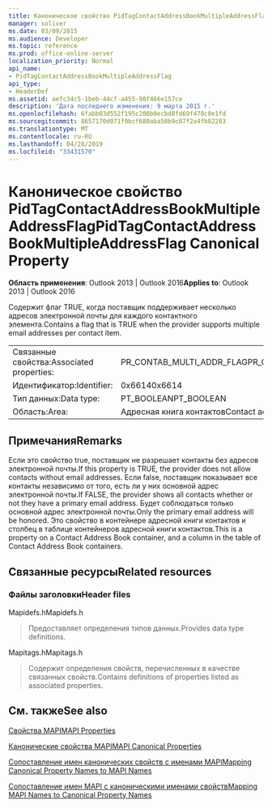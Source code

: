 ```yaml
---
title: Каноническое свойство PidTagContactAddressBookMultipleAddressFlag
manager: soliver
ms.date: 03/09/2015
ms.audience: Developer
ms.topic: reference
ms.prod: office-online-server
localization_priority: Normal
api_name:
- PidTagContactAddressBookMultipleAddressFlag
api_type:
- HeaderDef
ms.assetid: aefc34c5-1beb-44cf-a455-90f466e157ce
description: 'Дата последнего изменения: 9 марта 2015 г.'
ms.openlocfilehash: 6fabb03d552f195c200b0ecbd8fd69f470c0e1fd
ms.sourcegitcommit: 8657170d071f9bcf680aba50b9c07f2a4fb82283
ms.translationtype: MT
ms.contentlocale: ru-RU
ms.lasthandoff: 04/28/2019
ms.locfileid: "33431570"
---
```

# <a name="pidtagcontactaddressbookmultipleaddressflag-canonical-property"></a><span data-ttu-id="0795b-103">Каноническое свойство PidTagContactAddressBookMultipleAddressFlag</span><span class="sxs-lookup"><span data-stu-id="0795b-103">PidTagContactAddressBookMultipleAddressFlag Canonical Property</span></span>

  
  
<span data-ttu-id="0795b-104">**Область применения**: Outlook 2013 | Outlook 2016</span><span class="sxs-lookup"><span data-stu-id="0795b-104">**Applies to**: Outlook 2013 | Outlook 2016</span></span> 
  
<span data-ttu-id="0795b-105">Содержит флаг TRUE, когда поставщик поддерживает несколько адресов электронной почты для каждого контактного элемента.</span><span class="sxs-lookup"><span data-stu-id="0795b-105">Contains a flag that is TRUE when the provider supports multiple email addresses per contact item.</span></span>
  
|||
|:-----|:-----|
|<span data-ttu-id="0795b-106">Связанные свойства:</span><span class="sxs-lookup"><span data-stu-id="0795b-106">Associated properties:</span></span>  <br/> |<span data-ttu-id="0795b-107">PR_CONTAB_MULTI_ADDR_FLAG</span><span class="sxs-lookup"><span data-stu-id="0795b-107">PR_CONTAB_MULTI_ADDR_FLAG</span></span>  <br/> |
|<span data-ttu-id="0795b-108">Идентификатор:</span><span class="sxs-lookup"><span data-stu-id="0795b-108">Identifier:</span></span>  <br/> |<span data-ttu-id="0795b-109">0x6614</span><span class="sxs-lookup"><span data-stu-id="0795b-109">0x6614</span></span>  <br/> |
|<span data-ttu-id="0795b-110">Тип данных:</span><span class="sxs-lookup"><span data-stu-id="0795b-110">Data type:</span></span>  <br/> |<span data-ttu-id="0795b-111">PT_BOOLEAN</span><span class="sxs-lookup"><span data-stu-id="0795b-111">PT_BOOLEAN</span></span>  <br/> |
|<span data-ttu-id="0795b-112">Область:</span><span class="sxs-lookup"><span data-stu-id="0795b-112">Area:</span></span>  <br/> |<span data-ttu-id="0795b-113">Адресная книга контактов</span><span class="sxs-lookup"><span data-stu-id="0795b-113">Contact address book</span></span>  <br/> |
   
## <a name="remarks"></a><span data-ttu-id="0795b-114">Примечания</span><span class="sxs-lookup"><span data-stu-id="0795b-114">Remarks</span></span>

<span data-ttu-id="0795b-115">Если это свойство true, поставщик не разрешает контакты без адресов электронной почты.</span><span class="sxs-lookup"><span data-stu-id="0795b-115">If this property is TRUE, the provider does not allow contacts without email addresses.</span></span> <span data-ttu-id="0795b-116">Если false, поставщик показывает все контакты независимо от того, есть ли у них основной адрес электронной почты.</span><span class="sxs-lookup"><span data-stu-id="0795b-116">If FALSE, the provider shows all contacts whether or not they have a primary email address.</span></span> <span data-ttu-id="0795b-117">Будет соблюдаться только основной адрес электронной почты.</span><span class="sxs-lookup"><span data-stu-id="0795b-117">Only the primary email address will be honored.</span></span> <span data-ttu-id="0795b-118">Это свойство в контейнере адресной книги контактов и столбец в таблице контейнеров адресной книги контактов.</span><span class="sxs-lookup"><span data-stu-id="0795b-118">This is a property on a Contact Address Book container, and a column in the table of Contact Address Book containers.</span></span>
  
## <a name="related-resources"></a><span data-ttu-id="0795b-119">Связанные ресурсы</span><span class="sxs-lookup"><span data-stu-id="0795b-119">Related resources</span></span>

### <a name="header-files"></a><span data-ttu-id="0795b-120">Файлы заголовки</span><span class="sxs-lookup"><span data-stu-id="0795b-120">Header files</span></span>

<span data-ttu-id="0795b-121">Mapidefs.h</span><span class="sxs-lookup"><span data-stu-id="0795b-121">Mapidefs.h</span></span>
  
> <span data-ttu-id="0795b-122">Предоставляет определения типов данных.</span><span class="sxs-lookup"><span data-stu-id="0795b-122">Provides data type definitions.</span></span>
    
<span data-ttu-id="0795b-123">Mapitags.h</span><span class="sxs-lookup"><span data-stu-id="0795b-123">Mapitags.h</span></span>
  
> <span data-ttu-id="0795b-124">Содержит определения свойств, перечисленных в качестве связанных свойств.</span><span class="sxs-lookup"><span data-stu-id="0795b-124">Contains definitions of properties listed as associated properties.</span></span>
    
## <a name="see-also"></a><span data-ttu-id="0795b-125">См. также</span><span class="sxs-lookup"><span data-stu-id="0795b-125">See also</span></span>



[<span data-ttu-id="0795b-126">Свойства MAPI</span><span class="sxs-lookup"><span data-stu-id="0795b-126">MAPI Properties</span></span>](mapi-properties.md)
  
[<span data-ttu-id="0795b-127">Канонические свойства MAPI</span><span class="sxs-lookup"><span data-stu-id="0795b-127">MAPI Canonical Properties</span></span>](mapi-canonical-properties.md)
  
[<span data-ttu-id="0795b-128">Сопоставление имен канонических свойств с именами MAPI</span><span class="sxs-lookup"><span data-stu-id="0795b-128">Mapping Canonical Property Names to MAPI Names</span></span>](mapping-canonical-property-names-to-mapi-names.md)
  
[<span data-ttu-id="0795b-129">Сопоставление имен MAPI с каноническими именами свойств</span><span class="sxs-lookup"><span data-stu-id="0795b-129">Mapping MAPI Names to Canonical Property Names</span></span>](mapping-mapi-names-to-canonical-property-names.md)

